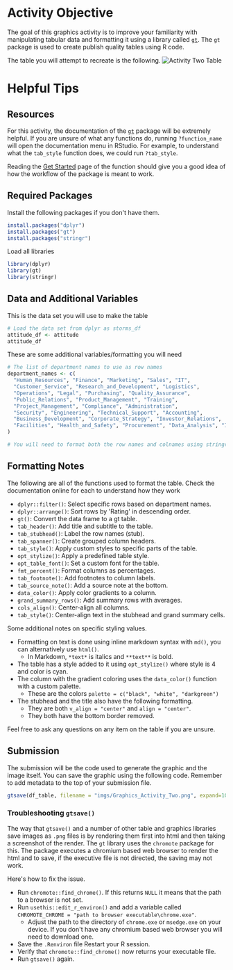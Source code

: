 # Activity Objective

The goal of this graphics activity is to improve your familiarity with
manipulating tabular data and formatting it using a library called
[`gt`](https://gt.rstudio.com/index.html). The `gt` package is used to
create publish quality tables using R code.

The table you will attempt to recreate is the following. ![Activity Two
Table](imgs/Graphics_Activity_Two.png)

# Helpful Tips

## Resources

For this activity, the documentation of the
[`gt`](https://gt.rstudio.com/reference/index.html) package will be
extremely helpful. If you are unsure of what any functions do, running
`?function_name` will open the documentation menu in RStudio. For
example, to understand what the `tab_style` function does, we could run
`?tab_style`.

Reading the [Get Started](https://gt.rstudio.com/articles/gt.html) page
of the function should give you a good idea of how the workflow of the
package is meant to work.

## Required Packages

Install the following packages if you don't have them.

``` r
install.packages("dplyr")
install.packages("gt")
install.packages("stringr")
```

Load all libraries

``` r
library(dplyr)
library(gt)
library(stringr)
```

## Data and Additional Variables

This is the data set you will use to make the table

``` r
# Load the data set from dplyr as storms_df
attitude_df <- attitude
attitude_df
```

These are some additional variables/formatting you will need

``` r
# The list of department names to use as row names
department_names <- c(
  "Human_Resources", "Finance", "Marketing", "Sales", "IT",
  "Customer_Service", "Research_and_Development", "Logistics",
  "Operations", "Legal", "Purchasing", "Quality_Assurance",
  "Public_Relations", "Product_Management", "Training",
  "Project_Management", "Compliance", "Administration",
  "Security", "Engineering", "Technical_Support", "Accounting",
  "Business_Development", "Corporate_Strategy", "Investor_Relations",
  "Facilities", "Health_and_Safety", "Procurement", "Data_Analysis", "Innovation"
)

# You will need to format both the row names and colnames using stringr functions
```

## Formatting Notes

The following are all of the functions used to format the table. Check
the documentation online for each to understand how they work

-   `dplyr::filter()`: Select specific rows based on department names.
-   `dplyr::arrange()`: Sort rows by 'Rating' in descending order.
-   `gt()`: Convert the data frame to a gt table.
-   `tab_header()`: Add title and subtitle to the table.
-   `tab_stubhead()`: Label the row names (stub).
-   `tab_spanner()`: Create grouped column headers.
-   `tab_style()`: Apply custom styles to specific parts of the table.
-   `opt_stylize()`: Apply a predefined table style.
-   `opt_table_font()`: Set a custom font for the table.
-   `fmt_percent()`: Format columns as percentages.
-   `tab_footnote()`: Add footnotes to column labels.
-   `tab_source_note()`: Add a source note at the bottom.
-   `data_color()`: Apply color gradients to a column.
-   `grand_summary_rows()`: Add summary rows with averages.
-   `cols_align()`: Center-align all columns.
-   `tab_style()`: Center-align text in the stubhead and grand summary
    cells.

Some additional notes on specific styling values.

-   Formatting on text is done using inline markdown syntax with `md()`,
    you can alternatively use `html()`.
    -   In Markdown, `*text*` is italics and `**text**` is bold.
-   The table has a style added to it using `opt_stylize()` where style
    is 4 and color is cyan.
-   The column with the gradient coloring uses the `data_color()`
    function with a custom palette.
    -   These are the colors
        `palette = c("black", "white", "darkgreen")`
-   The stubhead and the title also have the following formatting.
    -   They are both `v_align = "center"` and `align = "center"`.
    -   They both have the bottom border removed.

Feel free to ask any questions on any item on the table if you are
unsure.

## Submission

The submission will be the code used to generate the graphic and the
image itself. You can save the graphic using the following code.
Remember to add metadata to the top of your submission file.

``` r
gtsave(df_table, filename = "imgs/Graphics_Activity_Two.png", expand=10)
```

### Troubleshooting `gtsave()`

The way that `gtsave()` and a number of other table and graphics
libraries save images as `.png` files is by rendering them first into
html and then taking a screenshot of the render. The `gt` library uses
the `chromote` package for this. The package executes a chromium based
web browser to render the html and to save, if the executive file is not
directed, the saving may not work.

Here's how to fix the issue.

-   Run `chromote::find_chrome()`. If this returns `NULL` it means that
    the path to a browser is not set.
-   Run `usethis::edit_r_environ()` and add a variable called
    `CHROMOTE_CHROME = "path to browser executable\chrome.exe"`.
    -   Adjust the path to the directory of `chrome.exe` or `msedge.exe`
        on your device. If you don't have any chromium based web browser
        you will need to download one.
-   Save the `.Renviron` file Restart your R session.
-   Verify that `chromote::find_chrome()` now returns your executable
    file.
-   Run `gtsave()` again.
